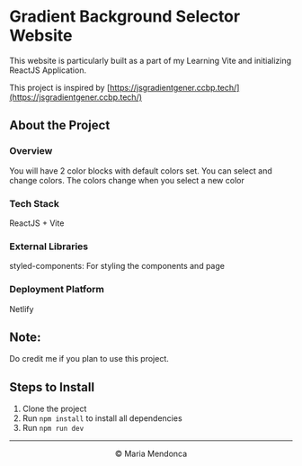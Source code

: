 <h1> Gradient Background Selector Website</h1>

This website is particularly built as a part of my Learning Vite and initializing ReactJS Application.

This project is inspired by [https://jsgradientgener.ccbp.tech/](https://jsgradientgener.ccbp.tech/)

## About the Project
### Overview
You will have 2 color blocks with default colors set. You can select and change colors. The colors change when you select a new color

### Tech Stack
ReactJS + Vite

### External Libraries
styled-components: For styling the components and page

### Deployment Platform
Netlify

## Note:
Do credit me if you plan to use this project.

## Steps to Install
1. Clone the project
2. Run `npm install` to install all dependencies
3. Run `npm run dev`

<hr />
<center>&copy; Maria Mendonca</center>
